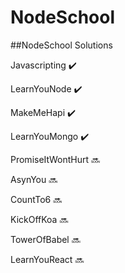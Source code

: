 # NodeSchool
##NodeSchool Solutions

Javascripting :heavy_check_mark: 

LearnYouNode :heavy_check_mark:

MakeMeHapi :heavy_check_mark:

LearnYouMongo :heavy_check_mark:

PromiseItWontHurt :soon:

AsynYou :soon:

CountTo6 :soon:

KickOffKoa :soon:

TowerOfBabel :soon:

LearnYouReact :soon:
